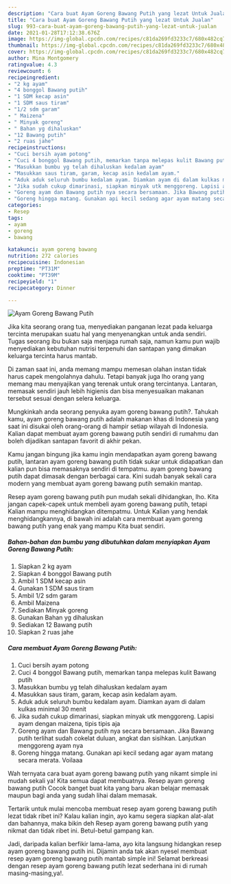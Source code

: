 ```yaml
---
description: "Cara buat Ayam Goreng Bawang Putih yang lezat Untuk Jualan"
title: "Cara buat Ayam Goreng Bawang Putih yang lezat Untuk Jualan"
slug: 993-cara-buat-ayam-goreng-bawang-putih-yang-lezat-untuk-jualan
date: 2021-01-28T17:12:38.676Z
image: https://img-global.cpcdn.com/recipes/c81da269fd3233c7/680x482cq70/ayam-goreng-bawang-putih-foto-resep-utama.jpg
thumbnail: https://img-global.cpcdn.com/recipes/c81da269fd3233c7/680x482cq70/ayam-goreng-bawang-putih-foto-resep-utama.jpg
cover: https://img-global.cpcdn.com/recipes/c81da269fd3233c7/680x482cq70/ayam-goreng-bawang-putih-foto-resep-utama.jpg
author: Mina Montgomery
ratingvalue: 4.3
reviewcount: 6
recipeingredient:
- "2 kg ayam"
- "4 bonggol Bawang putih"
- "1 SDM kecap asin"
- "1 SDM saus tiram"
- "1/2 sdm garam"
- " Maizena"
- " Minyak goreng"
- " Bahan yg dihaluskan"
- "12 Bawang putih"
- "2 ruas jahe"
recipeinstructions:
- "Cuci bersih ayam potong"
- "Cuci 4 bonggol Bawang putih, memarkan tanpa melepas kulit Bawang putih"
- "Masukkan bumbu yg telah dihaluskan kedalam ayam"
- "Masukkan saus tiram, garam, kecap asin kedalam ayam."
- "Aduk aduk seluruh bumbu kedalam ayam. Diamkan ayam di dalam kulkas minimal 30 menit"
- "Jika sudah cukup dimarinasi, siapkan minyak utk menggoreng. Lapisi ayam dengan maizena, tipis tipis aja"
- "Goreng ayam dan Bawang putih nya secara bersamaan. Jika Bawang putih terlihat sudah cokelat duluan, angkat dan sisihkan. Lanjutkan menggoreng ayam nya"
- "Goreng hingga matang. Gunakan api kecil sedang agar ayam matang secara merata. Voilaaa"
categories:
- Resep
tags:
- ayam
- goreng
- bawang

katakunci: ayam goreng bawang 
nutrition: 272 calories
recipecuisine: Indonesian
preptime: "PT31M"
cooktime: "PT39M"
recipeyield: "1"
recipecategory: Dinner

---
```



![Ayam Goreng Bawang Putih](https://img-global.cpcdn.com/recipes/c81da269fd3233c7/680x482cq70/ayam-goreng-bawang-putih-foto-resep-utama.jpg)

Jika kita seorang orang tua, menyediakan panganan lezat pada keluarga tercinta merupakan suatu hal yang menyenangkan untuk anda sendiri. Tugas seorang ibu bukan saja menjaga rumah saja, namun kamu pun wajib menyediakan kebutuhan nutrisi terpenuhi dan santapan yang dimakan keluarga tercinta harus mantab.

Di zaman  saat ini, anda memang mampu memesan olahan instan tidak harus capek mengolahnya dahulu. Tetapi banyak juga lho orang yang memang mau menyajikan yang terenak untuk orang tercintanya. Lantaran, memasak sendiri jauh lebih higienis dan bisa menyesuaikan makanan tersebut sesuai dengan selera keluarga. 



Mungkinkah anda seorang penyuka ayam goreng bawang putih?. Tahukah kamu, ayam goreng bawang putih adalah makanan khas di Indonesia yang saat ini disukai oleh orang-orang di hampir setiap wilayah di Indonesia. Kalian dapat membuat ayam goreng bawang putih sendiri di rumahmu dan boleh dijadikan santapan favorit di akhir pekan.

Kamu jangan bingung jika kamu ingin mendapatkan ayam goreng bawang putih, lantaran ayam goreng bawang putih tidak sukar untuk didapatkan dan kalian pun bisa memasaknya sendiri di tempatmu. ayam goreng bawang putih dapat dimasak dengan berbagai cara. Kini sudah banyak sekali cara modern yang membuat ayam goreng bawang putih semakin mantap.

Resep ayam goreng bawang putih pun mudah sekali dihidangkan, lho. Kita jangan capek-capek untuk membeli ayam goreng bawang putih, tetapi Kalian mampu menghidangkan ditempatmu. Untuk Kalian yang hendak menghidangkannya, di bawah ini adalah cara membuat ayam goreng bawang putih yang enak yang mampu Kita buat sendiri.

<!--inarticleads1-->

##### Bahan-bahan dan bumbu yang dibutuhkan dalam menyiapkan Ayam Goreng Bawang Putih:

1. Siapkan 2 kg ayam
1. Siapkan 4 bonggol Bawang putih
1. Ambil 1 SDM kecap asin
1. Gunakan 1 SDM saus tiram
1. Ambil 1/2 sdm garam
1. Ambil  Maizena
1. Sediakan  Minyak goreng
1. Gunakan  Bahan yg dihaluskan
1. Sediakan 12 Bawang putih
1. Siapkan 2 ruas jahe




<!--inarticleads2-->

##### Cara membuat Ayam Goreng Bawang Putih:

1. Cuci bersih ayam potong
1. Cuci 4 bonggol Bawang putih, memarkan tanpa melepas kulit Bawang putih
1. Masukkan bumbu yg telah dihaluskan kedalam ayam
1. Masukkan saus tiram, garam, kecap asin kedalam ayam.
1. Aduk aduk seluruh bumbu kedalam ayam. Diamkan ayam di dalam kulkas minimal 30 menit
1. Jika sudah cukup dimarinasi, siapkan minyak utk menggoreng. Lapisi ayam dengan maizena, tipis tipis aja
1. Goreng ayam dan Bawang putih nya secara bersamaan. Jika Bawang putih terlihat sudah cokelat duluan, angkat dan sisihkan. Lanjutkan menggoreng ayam nya
1. Goreng hingga matang. Gunakan api kecil sedang agar ayam matang secara merata. Voilaaa




Wah ternyata cara buat ayam goreng bawang putih yang nikamt simple ini mudah sekali ya! Kita semua dapat membuatnya. Resep ayam goreng bawang putih Cocok banget buat kita yang baru akan belajar memasak maupun bagi anda yang sudah lihai dalam memasak.

Tertarik untuk mulai mencoba membuat resep ayam goreng bawang putih lezat tidak ribet ini? Kalau kalian ingin, ayo kamu segera siapkan alat-alat dan bahannya, maka bikin deh Resep ayam goreng bawang putih yang nikmat dan tidak ribet ini. Betul-betul gampang kan. 

Jadi, daripada kalian berfikir lama-lama, ayo kita langsung hidangkan resep ayam goreng bawang putih ini. Dijamin anda tak akan nyesel membuat resep ayam goreng bawang putih mantab simple ini! Selamat berkreasi dengan resep ayam goreng bawang putih lezat sederhana ini di rumah masing-masing,ya!.

